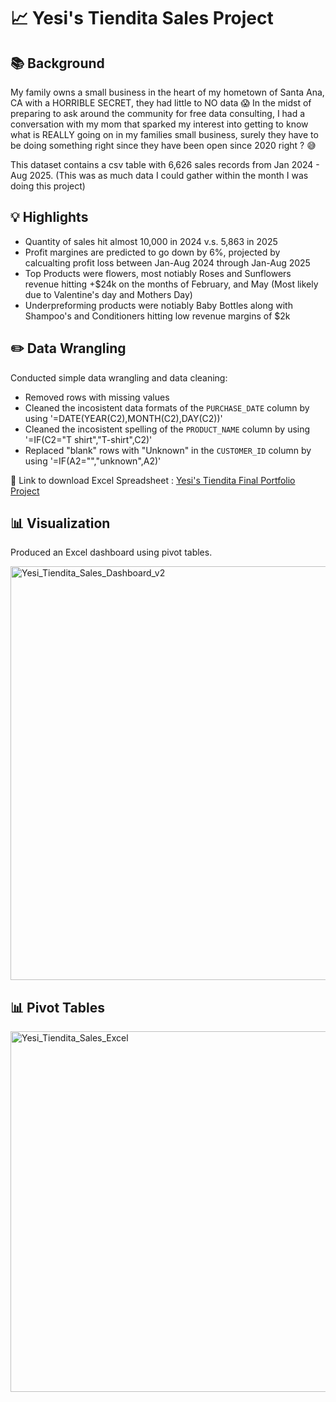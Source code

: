 # 📈 Yesi's Tiendita Sales Project
## 📚 Background

My family owns a small business in the heart of my hometown of Santa Ana, CA with a HORRIBLE SECRET, they had little to NO data 😱 In the midst of preparing to ask around the community for free data consulting, I had a conversation with my mom that sparked my interest into getting to know what is REALLY going on in my families small business, surely they have to be doing something right since they have been open since 2020 right ? 😅

This dataset contains a csv table with 6,626 sales records from Jan 2024 - Aug 2025. (This was as much data I could gather within the month I was doing this project)

## 💡 Highlights

- Quantity of sales hit almost 10,000 in 2024 v.s. 5,863 in 2025 
- Profit margines are predicted to go down by 6%, projected by calcualting profit loss between Jan-Aug 2024 through Jan-Aug 2025
- Top Products were flowers, most notiably Roses and Sunflowers revenue hitting +$24k on the months of February, and May (Most likely due to Valentine's day and Mothers Day)
- Underpreforming products were notiably Baby Bottles along with Shampoo's and Conditioners hitting low revenue margins of $2k

## ✏️ Data Wrangling

Conducted simple data wrangling and data cleaning:
- Removed rows with missing values
- Cleaned the incosistent data formats of the `PURCHASE_DATE` column by using '=DATE(YEAR(C2),MONTH(C2),DAY(C2))'
- Cleaned the incosistent spelling of the `PRODUCT_NAME` column by using '=IF(C2="T shirt","T-shirt",C2)'
- Replaced "blank" rows with "Unknown" in the `CUSTOMER_ID` column by using '=IF(A2="","unknown",A2)'

📍 Link to download Excel Spreadsheet : [Yesi's Tiendita Final Portfolio Project](https://github.com/user-attachments/files/22185684/Yesi.s.Tiendita.Final.Portfolio.Project.V4.xlsx)

## 📊 Visualization

Produced an Excel dashboard using pivot tables.

<img width="1228" height="662" alt="Yesi_Tiendita_Sales_Dashboard_v2" src="https://github.com/user-attachments/assets/129a1925-83e4-4cbe-82bd-34d91e6aa7dc" />


## 📊 Pivot Tables

<img width="1415" height="577" alt="Yesi_Tiendita_Sales_Excel" src="https://github.com/user-attachments/assets/f98cc023-663c-4a9e-bc78-b4eb0b9e32fc" />
